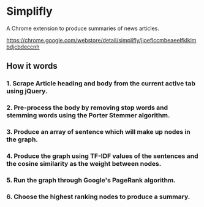 # Simplifly

A Chrome extension to produce summaries of news articles.

https://chrome.google.com/webstore/detail/simplifly/jioeflccmbeaeelfklklmbdjcbdeccnh

## How it words

### 1. Scrape Article heading and body from the current active tab using jQuery.

### 2. Pre-process the body by removing stop words and stemming words using the Porter Stemmer algorithm.

### 3. Produce an array of sentence which will make up nodes in the graph.

### 4. Produce the graph using TF-IDF values of the sentences and the cosine similarity as the weight between nodes.

### 5. Run the graph through Google's PageRank algorithm.

### 6. Choose the highest ranking nodes to produce a summary.
